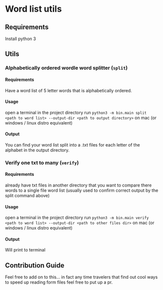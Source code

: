 
# Word list utils 

## Requirements
Install python 3

## Utils


### Alphabetically ordered wordle word splitter (`split`)
#### Requirements 

Have a word list of 5 letter words that is alphabetically ordered.
#### Usage
open a terminal in the project directory
run `python3 -m bin.main split <path to word list> --output-dir <path to output directory>` on mac
(or windows / linux distro equivalent)


#### Output

You can find your word list split into a .txt files for each letter of the alphabet in the output directory.


### Verify one txt to many (`verify`)
#### Requirements
already have txt files in another directory that you want to compare there words to a single file word list (usually used to confirm correct output by the split command above) 

#### Usage
open a terminal in the project directory
run `python3 -m bin.main verify <path to word list> --output-dir <path to other files dir>` on mac
(or windows / linux distro equivalent)

#### Output 

Will print to terminal 
## Contribution Guide

Feel free to add on to this... in fact any time travelers that find out cool ways to speed up reading form files feel free to put up a pr. 




